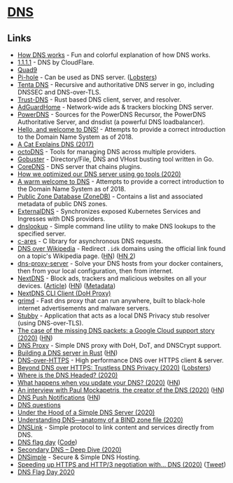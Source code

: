# [DNS](http://en.wikipedia.org/wiki/Domain_Name_System)

## Links

- [How DNS works](https://howdns.works/) - Fun and colorful explanation of how DNS works.
- [1.1.1.1](https://one.one.one.one/) - DNS by CloudFlare.
- [Quad9](https://www.quad9.net/)
- [Pi-hole](https://pi-hole.net/) - Can be used as DNS server. ([Lobsters](https://lobste.rs/s/95saar/pi_hole_black_hole_for_internet))
- [Tenta DNS](https://github.com/tenta-browser/tenta-dns) - Recursive and authoritative DNS server in go, including DNSSEC and DNS-over-TLS.
- [Trust-DNS](https://github.com/bluejekyll/trust-dns) - Rust based DNS client, server, and resolver.
- [AdGuardHome](https://github.com/AdguardTeam/AdGuardHome) - Network-wide ads & trackers blocking DNS server.
- [PowerDNS](https://github.com/PowerDNS/pdns) - Sources for the PowerDNS Recursor, the PowerDNS Authoritative Server, and dnsdist (a powerful DNS loadbalancer).
- [Hello, and welcome to DNS!](https://github.com/ahupowerdns/hello-dns) - Attempts to provide a correct introduction to the Domain Name System as of 2018.
- [A Cat Explains DNS (2017)](https://www.youtube.com/watch?v=4ZtFk2dtqv0)
- [octoDNS](https://github.com/github/octodns) - Tools for managing DNS across multiple providers.
- [Gobuster](https://github.com/OJ/gobuster) - Directory/File, DNS and VHost busting tool written in Go.
- [CoreDNS](https://github.com/coredns/coredns) - DNS server that chains plugins.
- [How we optimized our DNS server using go tools (2020)](https://medium.com/@arash.cordi/how-we-optimized-our-dns-server-using-go-tools-d753e1a5e709)
- [A warm welcome to DNS](https://powerdns.org/hello-dns/) - Attempts to provide a correct introduction to the Domain Name System as of 2018.
- [Public Zone Database (ZoneDB)](https://github.com/zonedb/zonedb) - Contains a list and associated metadata of public DNS zones.
- [ExternalDNS](https://github.com/kubernetes-sigs/external-dns) - Synchronizes exposed Kubernetes Services and Ingresses with DNS providers.
- [dnslookup](https://github.com/ameshkov/dnslookup) - Simple command line utility to make DNS lookups to the specified server.
- [c-ares](https://github.com/c-ares/c-ares) - C library for asynchronous DNS requests.
- [DNS over Wikipedia](https://github.com/aaronjanse/dns-over-wikipedia) - Redirect `.idk` domains using the official link found on a topic's Wikipedia page. ([HN](https://news.ycombinator.com/item?id=22790425)) ([HN 2](https://news.ycombinator.com/item?id=22808121))
- [dns-proxy-server](https://github.com/mageddo/dns-proxy-server) - Solve your DNS hosts from your docker containers, then from your local configuration, then from internet.
- [NextDNS](https://nextdns.io/) - Block ads, trackers and malicious websites on all your devices. ([Article](https://angristan.xyz/2020/04/nextdns/)) ([HN](https://news.ycombinator.com/item?id=22854209)) ([Metadata](https://github.com/nextdns/metadata))
- [NextDNS CLI Client (DoH Proxy)](https://github.com/nextdns/nextdns)
- [grimd](https://github.com/looterz/grimd) - Fast dns proxy that can run anywhere, built to black-hole internet advertisements and malware servers.
- [Stubby](https://github.com/getdnsapi/stubby) - Application that acts as a local DNS Privacy stub resolver (using DNS-over-TLS).
- [The case of the missing DNS packets: a Google Cloud support story (2020)](https://cloud.google.com/blog/topics/inside-google-cloud/google-cloud-support-engineer-solves-a-tough-dns-case) ([HN](https://news.ycombinator.com/item?id=23235995))
- [DNS Proxy](https://github.com/AdguardTeam/dnsproxy) - Simple DNS proxy with DoH, DoT, and DNSCrypt support.
- [Building a DNS server in Rust](https://github.com/EmilHernvall/dnsguide) ([HN](https://news.ycombinator.com/item?id=23442730))
- [DNS-over-HTTPS](https://github.com/m13253/dns-over-https) - High performance DNS over HTTPS client & server.
- [Beyond DNS over HTTPS: Trustless DNS Privacy (2020)](https://alyssa.is/proposing-dns-over-tcp-over-tor/) ([Lobsters](https://lobste.rs/s/7owwun/beyond_dns_over_https_trustless_dns))
- [Where is the DNS Headed? (2020)](https://www.potaroo.net/ispcol/2020-06/row.html)
- [What happens when you update your DNS? (2020)](https://jvns.ca/blog/how-updating-dns-works/) ([HN](https://news.ycombinator.com/item?id=23597687))
- [An interview with Paul Mockapetris, the creator of the DNS (2020)](https://www.welcometothejungle.com/en/collections/behind-the-code/coder-stories/articles/btc-interview-paul-mockapetris) ([HN](https://news.ycombinator.com/item?id=23650499))
- [DNS Push Notifications](https://www.rfc-editor.org/rfc/rfc8765.html) ([HN](https://news.ycombinator.com/item?id=23627094))
- [DNS questions](https://questions.wizardzines.com/dns.html)
- [Under the Hood of a Simple DNS Server (2020)](https://blog.aos.sh/2020/08/23/under-the-hood-of-a-simple-dns-server/)
- [Understanding DNS—anatomy of a BIND zone file (2020)](https://arstechnica.com/gadgets/2020/08/understanding-dns-anatomy-of-a-bind-zone-file/)
- [DNSLink](https://dnslink.io/) - Simple protocol to link content and services directly from DNS.
- [DNS flag day](https://dnsflagday.net/) ([Code](https://github.com/dns-violations/dnsflagday))
- [Secondary DNS – Deep Dive (2020)](https://blog.cloudflare.com/secondary-dns-deep-dive/)
- [DNSimple](https://dnsimple.com/) - Secure & Simple DNS Hosting.
- [Speeding up HTTPS and HTTP/3 negotiation with... DNS (2020)](https://blog.cloudflare.com/speeding-up-https-and-http-3-negotiation-with-dns/) ([Tweet](https://twitter.com/SimmerVigor/status/1311294630198161410))
- [DNS Flag Day 2020](https://blog.cloudflare.com/dns-flag-day-2020/)
